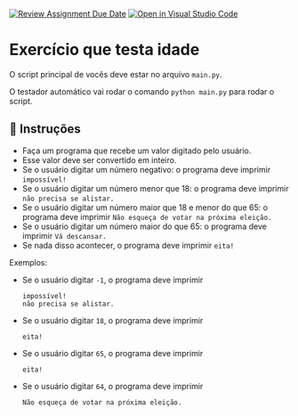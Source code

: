 [![Review Assignment Due Date](https://classroom.github.com/assets/deadline-readme-button-24ddc0f5d75046c5622901739e7c5dd533143b0c8e959d652212380cedb1ea36.svg)](https://classroom.github.com/a/XAjPVb7y)
[![Open in Visual Studio Code](https://classroom.github.com/assets/open-in-vscode-718a45dd9cf7e7f842a935f5ebbe5719a5e09af4491e668f4dbf3b35d5cca122.svg)](https://classroom.github.com/online_ide?assignment_repo_id=10959198&assignment_repo_type=AssignmentRepo)
# Exercício que testa idade

O script principal de vocês deve estar no arquivo `main.py`.

O testador automático vai rodar o comando `python main.py` para rodar o script.

## 📝 Instruções

- Faça um programa que recebe um valor digitado pelo usuário.
- Esse valor deve ser convertido em inteiro.
- Se o usuário digitar um número negativo: o programa deve imprimir `impossível!`
- Se o usuário digitar um número menor que 18: o programa deve imprimir `não precisa se alistar.`
- Se o usuário digitar um número maior que 18 e menor do que 65: o programa deve imprimir `Não esqueça de votar na próxima eleição.`
- Se o usuário digitar um número maior do que 65: o programa deve imprimir `Vá descansar.`
- Se nada disso acontecer, o programa deve imprimir `eita!`

Exemplos:

- Se o usuário digitar `-1`, o programa deve imprimir

  ```
  impossível!
  não precisa se alistar.
  ```

- Se o usuário digitar `18`, o programa deve imprimir

  ```
  eita!
  ```

- Se o usuário digitar `65`, o programa deve imprimir

  ```
  eita!
  ```

- Se o usuário digitar `64`, o programa deve imprimir

  ```
  Não esqueça de votar na próxima eleição.
  ```
